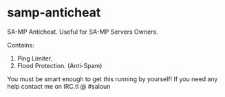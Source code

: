 # samp-anticheat

SA-MP Anticheat. Useful for SA-MP Servers Owners.

Contains:

1. Ping Limiter.
2. Flood Protection. (Anti-Spam)


You must be smart enough to get this running by yourself! If you need any help contact me on IRC.tl @ #saloun
